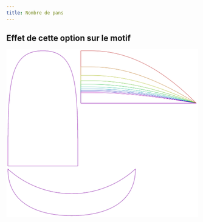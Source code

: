 ```yaml
---
title: Nombre de pans
---
```



## Effet de cette option sur le motif
![Cette image montre l'effet de cette option en superposant plusieurs variantes qui ont une valeur différente pour cette option](holmes_gorenumber_sample.svg "Effet de cette option sur le motif")